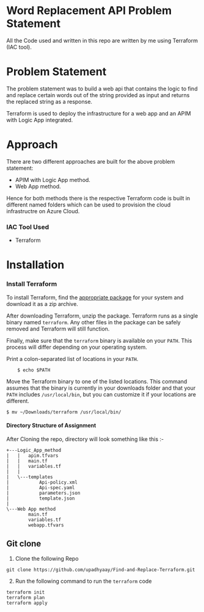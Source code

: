 # Word Replacement API Problem Statement

All the Code used and written in this repo are written by me using Terraform (IAC tool).

# Problem Statement
The problem statement was to build a web api that contains the logic to find and replace certain words out of the string provided as input and returns the replaced string as a response.

Terraform is used to deploy the infrastructure for a web app and an APIM with Logic App integrated. 

# Approach
 There are two different approaches are built for the above problem statement:
 * APIM with Logic App method.
 * Web App method.

Hence for both methods there is the respective Terraform code is built in different named folders which can be used to provision the cloud infrastructre on Azure Cloud. 

### IAC Tool Used

* Terraform

# Installation

### Install Terraform

To install Terraform, find the [appropriate package](https://www.terraform.io/downloads.html) for your system and download it as a zip archive.

After downloading Terraform, unzip the package. Terraform runs as a single binary named `terraform`. Any other files in the package can be safely removed and Terraform will still function.

Finally, make sure that the `terraform` binary is available on your `PATH`. This process will differ depending on your operating system.

Print a colon-separated list of locations in your `PATH`.
```
    $ echo $PATH
```

Move the Terraform binary to one of the listed locations. This command assumes that the binary is currently in your downloads folder and that your `PATH` includes `/usr/local/bin`, but you can customize it if your locations are different.

```
$ mv ~/Downloads/terraform /usr/local/bin/
```

#### Directory Structure of Assignment

After Cloning the repo, directory will look something like this :-

```
+---Logic_App_method
|   |   apim.tfvars
|   |   main.tf
|   |   variables.tf
|   |
|   \---templates
|           Api-policy.xml
|           Api-spec.yaml
|           parameters.json
|           template.json
|
\---Web App method
        main.tf
        variables.tf
        webapp.tfvars
```
## Git clone


1. Clone the following Repo

```
git clone https://github.com/upadhyaay/Find-and-Replace-Terraform.git
```
2. Run the following command to run the `terraform` code

```
terraform init
terraform plan
terraform apply
```
